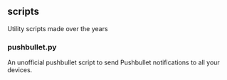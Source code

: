 ## scripts
Utility scripts made over the years

### pushbullet.py
An unofficial pushbullet script to send Pushbullet notifications to all your devices.
